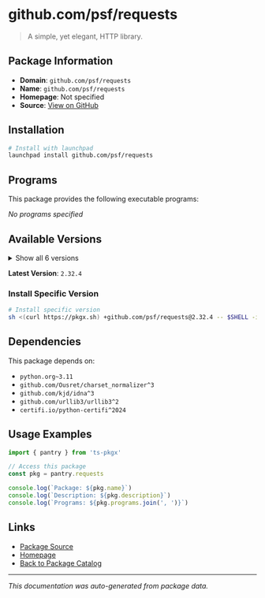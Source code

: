 # github.com/psf/requests

> A simple, yet elegant, HTTP library.

## Package Information

- **Domain**: `github.com/psf/requests`
- **Name**: `github.com/psf/requests`
- **Homepage**: Not specified
- **Source**: [View on GitHub](https://github.com/pkgxdev/pantry/tree/main/projects/github.com/psf/requests/package.yml)

## Installation

```bash
# Install with launchpad
launchpad install github.com/psf/requests
```

## Programs

This package provides the following executable programs:

*No programs specified*

## Available Versions

<details>
<summary>Show all 6 versions</summary>

- `2.32.4`, `2.32.3`, `2.32.2`, `2.32.1`, `2.32.0`
- `2.31.0`

</details>

**Latest Version**: `2.32.4`

### Install Specific Version

```bash
# Install specific version
sh <(curl https://pkgx.sh) +github.com/psf/requests@2.32.4 -- $SHELL -i
```

## Dependencies

This package depends on:

- `python.org~3.11`
- `github.com/Ousret/charset_normalizer^3`
- `github.com/kjd/idna^3`
- `github.com/urllib3/urllib3^2`
- `certifi.io/python-certifi^2024`

## Usage Examples

```typescript
import { pantry } from 'ts-pkgx'

// Access this package
const pkg = pantry.requests

console.log(`Package: ${pkg.name}`)
console.log(`Description: ${pkg.description}`)
console.log(`Programs: ${pkg.programs.join(', ')}`)
```

## Links

- [Package Source](https://github.com/pkgxdev/pantry/tree/main/projects/github.com/psf/requests/package.yml)
- [Homepage](#)
- [Back to Package Catalog](../../../package-catalog.md)

---

*This documentation was auto-generated from package data.*
